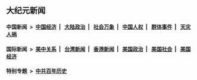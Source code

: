 ## 大纪元新闻

#### 中国新闻 &nbsp;>&nbsp; [中国经济](indexes/ncid283/README.md?08051245) &nbsp;| &nbsp; [大陆政治](indexes/ncid277/README.md?08051245) &nbsp;| &nbsp; [社会万象](indexes/ncid282/README.md?08051245) &nbsp;| &nbsp; [中国人权](indexes/ncid278/README.md?08051245) &nbsp;| &nbsp; [群体事件](indexes/ncid279/README.md?08051245) &nbsp;| &nbsp; [天灾人祸](indexes/ncid280/README.md?08051245)

#### 国际新闻 &nbsp;>&nbsp; [美中关系](indexes/nf1412576/README.md?08051245) &nbsp;| &nbsp; [台湾新闻](indexes/ncid1349361/README.md?08051245) &nbsp;| &nbsp; [香港新闻](indexes/ncid1349362/README.md?08051245) &nbsp;| &nbsp; [美国政治](indexes/ncid1078159/README.md?08051245) &nbsp;| &nbsp; [美国社会](indexes/ncid1078160/README.md?08051245) &nbsp;| &nbsp; [美国经济](indexes/ncid1078158/README.md?08051245)

#### 特别专题 &nbsp;>&nbsp; [中共百年历史](https://github.com/easy2view/epoch-special/blob/master/README.md?08051245)  
